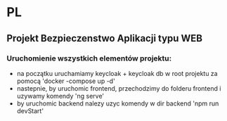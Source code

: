 # PL
##  Projekt Bezpieczenstwo Aplikacji typu WEB

### Uruchomienie wszystkich elementów projektu:
- na początku uruchamiamy keycloak + keycloak db w root projektu za pomocą 'docker -compose up -d'
- nastepnie, by uruchomic frontend, przechodzimy do folderu frontend i uzywamy komendy 'ng serve'
- by uruchomic backend nalezy uzyc komendy w dir backend 'npm run devStart'
